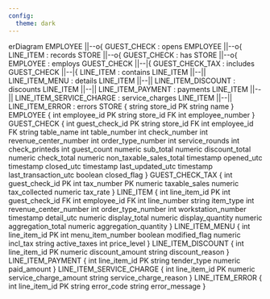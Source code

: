 ```yaml
---
config:
  theme: dark
---
```

erDiagram
    EMPLOYEE ||--o{ GUEST_CHECK : opens
    EMPLOYEE ||--o{ LINE_ITEM   : records
    STORE    ||--o{ GUEST_CHECK : has
    STORE    ||--o{ EMPLOYEE    : employs
    GUEST_CHECK ||--|{ GUEST_CHECK_TAX : includes
    GUEST_CHECK ||--|{ LINE_ITEM       : contains
    LINE_ITEM ||--|| LINE_ITEM_MENU     : details
    LINE_ITEM ||--|| LINE_ITEM_DISCOUNT : discounts
    LINE_ITEM ||--|| LINE_ITEM_PAYMENT  : payments
    LINE_ITEM ||--|| LINE_ITEM_SERVICE_CHARGE : service_charges
    LINE_ITEM ||--|| LINE_ITEM_ERROR : errors
    STORE {
        string store_id PK
        string name
    }
    EMPLOYEE {
        int    employee_id PK
        string store_id FK
        int    employee_number
    }
    GUEST_CHECK {
        int       guest_check_id PK
        string    store_id FK
        int       employee_id FK
        string    table_name
        int       table_number
        int       check_number
        int       revenue_center_number
        int       order_type_number
        int       service_rounds
        int       check_printeds
        int       guest_count
        numeric   sub_total
        numeric   discount_total
        numeric   check_total
        numeric   non_taxable_sales_total
        timestamp opened_utc
        timestamp closed_utc
        timestamp last_updated_utc
        timestamp last_transaction_utc
        boolean   closed_flag
    }
    GUEST_CHECK_TAX {
        int     guest_check_id PK
        int     tax_number     PK
        numeric taxable_sales
        numeric tax_collected
        numeric tax_rate
    }
    LINE_ITEM {
        int       line_item_id PK
        int       guest_check_id FK
        int       employee_id FK
        int       line_number
        string    item_type
        int       revenue_center_number
        int       order_type_number
        int       workstation_number
        timestamp detail_utc
        numeric   display_total
        numeric   display_quantity
        numeric   aggregation_total
        numeric   aggregation_quantity
    }
    LINE_ITEM_MENU {
        int     line_item_id PK
        int     menu_item_number
        boolean modified_flag
        numeric incl_tax
        string  active_taxes
        int     price_level
    }
    LINE_ITEM_DISCOUNT {
        int     line_item_id PK
        numeric discount_amount
        string  discount_reason
    }
    LINE_ITEM_PAYMENT {
        int     line_item_id PK
        string  tender_type
        numeric paid_amount
    }
    LINE_ITEM_SERVICE_CHARGE {
        int     line_item_id PK
        numeric service_charge_amount
        string  service_charge_reason
    }
    LINE_ITEM_ERROR {
        int     line_item_id PK
        string  error_code
        string  error_message
    }